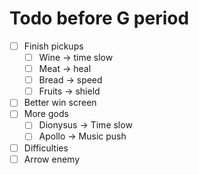 # Todo before G period

- [ ] Finish pickups
  - [ ] Wine -> time slow
  - [ ] Meat -> heal
  - [ ] Bread -> speed
  - [ ] Fruits -> shield
- [ ] Better win screen
- [ ] More gods
  - [ ] Dionysus -> Time slow
  - [ ] Apollo -> Music push
- [ ] Difficulties
- [ ] Arrow enemy
